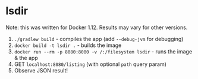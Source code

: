 # lsdir

Note: this was written for Docker 1.12. Results may vary for other versions.

1. `./gradlew build` - compiles the app (add `--debug-jvm` for debugging)
2. `docker build -t lsdir .` - builds the image
3. `docker run --rm -p 8080:8080 -v /:/filesystem lsdir` - runs the image & the app
4. GET `localhost:8080/listing` (with optional `path` query param)
5. Observe JSON result!
